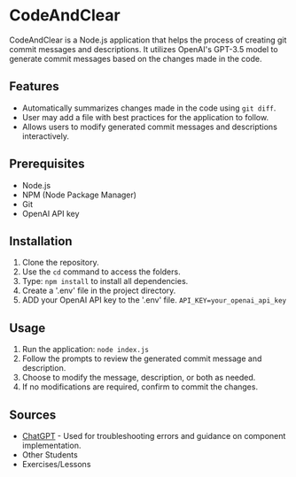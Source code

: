 # CodeAndClear

CodeAndClear is a Node.js application that helps the process of creating git commit messages and descriptions. It utilizes OpenAI's GPT-3.5 model to generate commit messages based on the changes made in the code.

## Features

* Automatically summarizes changes made in the code using `git diff`.
* User may add a file with best practices for the application to follow.
* Allows users to modify generated commit messages and descriptions interactively.

## Prerequisites

- Node.js
- NPM (Node Package Manager)
- Git
- OpenAI API key

## Installation

1. Clone the repository.
2. Use the `cd` command to access the folders.
3. Type: `npm install` to install all dependencies.
4. Create a '.env' file in the project directory.
5. ADD your OpenAI API key to the '.env' file.
   `API_KEY=your_openai_api_key`

## Usage

1. Run the application:
   `node index.js`
2. Follow the prompts to review the generated commit message and description.
3. Choose to modify the message, description, or both as needed.
4. If no modifications are required, confirm to commit the changes.

## Sources

- [ChatGPT](https://chatgpt.com/) - Used for troubleshooting errors and guidance on component implementation.
- Other Students
- Exercises/Lessons
